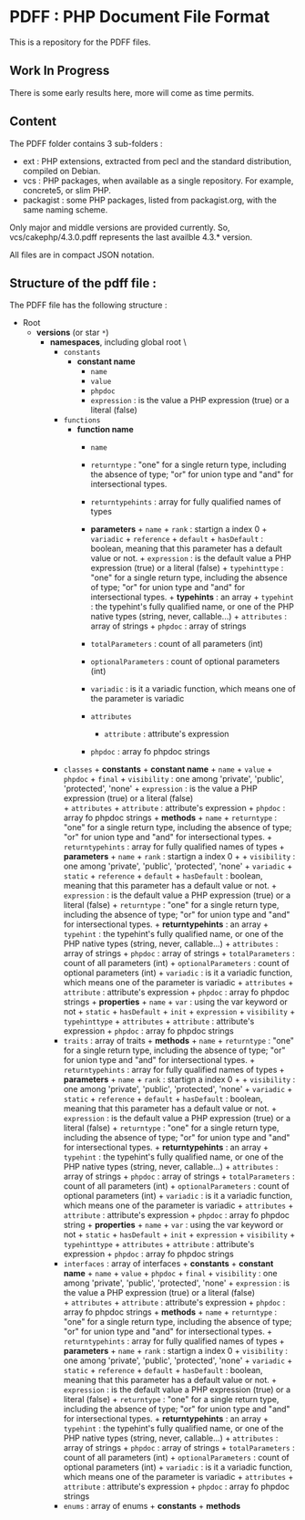 # PDFF : PHP Document File Format

This is a repository for the PDFF files. 

## Work In Progress 

There is some early results here, more will come as time permits.

## Content

The PDFF folder contains 3 sub-folders : 
+ ext : PHP extensions, extracted from pecl and the standard distribution, compiled on Debian. 
+ vcs : PHP packages, when available as a single repository. For example, concrete5, or slim PHP.
+ packagist : some PHP packages, listed from packagist.org, with the same naming scheme.

Only major and middle versions are provided currently. So, vcs/cakephp/4.3.0.pdff represents the last availble 4.3.* version. 

All files are in compact JSON notation. 

## Structure of the pdff file : 

The PDFF file has the following structure : 

+ Root
   + __versions__ (or star `*`)
      + __namespaces__, including global root \\
         + `constants`
             + __constant name__
                 + `name`
                 + `value`
                 + `phpdoc`
                 + `expression` : is the value a PHP expression (true) or a literal (false)
         + `functions`
             + __function name__
                 + `name`
                 + `returntype` : "one" for a single return type, including the absence of type; "or" for union type and "and" for intersectional types. 
                 + `returntypehints` : array for fully qualified names of types
                 + __parameters__
                 		+ `name`
                 		+ `rank` : startign a index 0
                 		+ `variadic`
                 		+ `reference`
                 		+ `default` 
                 		+ `hasDefault` : boolean, meaning that this parameter has a default value or not. 
                 		+ `expression` : is the default value a PHP expression (true) or a literal (false)
                 		+ `typehinttype` : "one" for a single return type, including the absence of type; "or" for union type and "and" for intersectional types. 
                 		+ __typehints__ : an array
                 			+  `typehint` : the typehint's fully qualified name, or one of the PHP native types (string, never, callable...)
                 		+ `attributes` : array of strings
                 		+ `phpdoc` : array of strings

                 + `totalParameters` : count of all parameters (int)
                 + `optionalParameters` : count of optional parameters (int)
                 + `variadic` : is it a variadic function, which means one of the parameter is variadic
                 + `attributes`
                 	 + `attribute` : attribute's expression
                 + `phpdoc` : array fo phpdoc strings
         + `classes`
         		+ __constants__
         		   + __constant name__
						   + `name`
						   + `value`
						   + `phpdoc`
						   + `final`
						   + `visibility` : one among 'private', 'public', 'protected', 'none'
						   + `expression` : is the value a PHP expression (true) or a literal (false)                         
						   + `attributes`
						   	  + `attribute` : attribute's expression
						   + `phpdoc` : array fo phpdoc strings
				   + __methods__
				       + `name`
				       + `returntype` : "one" for a single return type, including the absence of type; "or" for union type and "and" for intersectional types. 
				       + `returntypehints` : array for fully qualified names of types
				       + __parameters__
				       	 + `name`
				       	 + `rank` : startign a index 0
				       	 + + `visibility` : one among 'private', 'public', 'protected', 'none'
				       	 + `variadic`
				       	 + `static`
				       	 + `reference`
				       	 + `default` 
				       	 + `hasDefault` : boolean, meaning that this parameter has a default value or not. 
				       	 + `expression` : is the default value a PHP expression (true) or a literal (false)
				       	 + `returntype` : "one" for a single return type, including the absence of type; "or" for union type and "and" for intersectional types. 
				       	 + __returntypehints__ : an array
				       	 		+  `typehint` : the typehint's fully qualified name, or one of the PHP native types (string, never, callable...)
				       	 + `attributes` : array of strings
				       	 + `phpdoc` : array of strings
		       	 		 + `totalParameters` : count of all parameters (int)
		       	 		 + `optionalParameters` : count of optional parameters (int)
		       	 		 + `variadic` : is it a variadic function, which means one of the parameter is variadic
		       	 		 + `attributes`
		       	 		     + `attribute` : attribute's expression
	       	 		   + `phpdoc` : array fo phpdoc strings 
				   + __properties__
				   	 + `name`
				   	 + `var` : using the var keyword or not
				   	 + `static`
				   	 + `hasDefault`
				   	 + `init` 
				   	 + `expression`
				   	 + `visibility` 
				   	 + `typehinttype`
				   	 + `attributes`
				   	 		+ `attribute` : attribute's expression
				   	 + `phpdoc` : array fo phpdoc strings 
         + `traits` : array of traits
				   + __methods__
				       + `name`
				       + `returntype` : "one" for a single return type, including the absence of type; "or" for union type and "and" for intersectional types. 
				       + `returntypehints` : array for fully qualified names of types
				       + __parameters__
				       	 + `name`
				       	 + `rank` : startign a index 0
				       	 + + `visibility` : one among 'private', 'public', 'protected', 'none'
				       	 + `variadic`
				       	 + `static`
				       	 + `reference`
				       	 + `default` 
				       	 + `hasDefault` : boolean, meaning that this parameter has a default value or not. 
				       	 + `expression` : is the default value a PHP expression (true) or a literal (false)
				       	 + `returntype` : "one" for a single return type, including the absence of type; "or" for union type and "and" for intersectional types. 
				       + __returntypehints__ : an array
				       	 +  `typehint` : the typehint's fully qualified name, or one of the PHP native types (string, never, callable...)
				       	 + `attributes` : array of strings
				       	 + `phpdoc` : array of strings
		       	 		 + `totalParameters` : count of all parameters (int)
		       	 		 + `optionalParameters` : count of optional parameters (int)
		       	 		 + `variadic` : is it a variadic function, which means one of the parameter is variadic
		       	 		 + `attributes`
		       	 		     + `attribute` : attribute's expression
	       	 		   + `phpdoc` : array fo phpdoc string
	       	 	 + __properties__
	       	 	 	+ `name`
	       	 	 	+ `var` : using the var keyword or not
	       	 	 	+ `static`
	       	 	 	+ `hasDefault`
	       	 	 	+ `init` 
	       	 	 	+ `expression`
	       	 	 	+ `visibility` 
	       	 	 	+ `typehinttype`
	       	 	 	+ `attributes`
	       	 	 		 + `attribute` : attribute's expression
	       	 	 	+ `phpdoc` : array fo phpdoc strings
         + `interfaces` : array of interfaces
         		+ __constants__
         		   + __constant name__
						   + `name`
						   + `value`
						   + `phpdoc`
						   + `final`
						   + `visibility` : one among 'private', 'public', 'protected', 'none'
						   + `expression` : is the value a PHP expression (true) or a literal (false)                         
						   + `attributes`
						   	  + `attribute` : attribute's expression
						   + `phpdoc` : array fo phpdoc strings
				   + __methods__
				       + `name`
				       + `returntype` : "one" for a single return type, including the absence of type; "or" for union type and "and" for intersectional types. 
				       + `returntypehints` : array for fully qualified names of types
				       + __parameters__
				       	 + `name`
				       	 + `rank` : startign a index 0
				       	 + `visibility` : one among 'private', 'public', 'protected', 'none'
				       	 + `variadic`
				       	 + `static`
				       	 + `reference`
				       	 + `default` 
				       	 + `hasDefault` : boolean, meaning that this parameter has a default value or not. 
				       	 + `expression` : is the default value a PHP expression (true) or a literal (false)
				       	 + `returntype` : "one" for a single return type, including the absence of type; "or" for union type and "and" for intersectional types. 
				       	 + __returntypehints__ : an array
				       	 		+  `typehint` : the typehint's fully qualified name, or one of the PHP native types (string, never, callable...)
				       	 + `attributes` : array of strings
				       	 + `phpdoc` : array of strings
		       	 		 + `totalParameters` : count of all parameters (int)
		       	 		 + `optionalParameters` : count of optional parameters (int)
		       	 		 + `variadic` : is it a variadic function, which means one of the parameter is variadic
		       	 		 + `attributes`
		       	 		     + `attribute` : attribute's expression
	       	 		   + `phpdoc` : array fo phpdoc strings 
         + `enums` : array of enums
         		+ __constants__
         		+ __methods__

